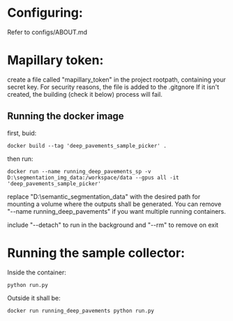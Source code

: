 # Configuring:

Refer to configs/ABOUT.md

# Mapillary token:

create a file called "mapillary_token" in the project rootpath, containing your secret key.
For security reasons, the file is added to the .gitgnore
If it isn't created, the building (check it below) process will fail. 


## Running the docker image

first, buid:

    docker build --tag 'deep_pavements_sample_picker' .

then run:

    docker run --name running_deep_pavements_sp -v D:\segmentation_img_data:/workspace/data --gpus all -it 'deep_pavements_sample_picker' 

replace "D:\semantic_segmentation_data" with the desired path for mounting a volume where the outputs shall be generated. You can remove "--name running_deep_pavements" if you want multiple running containers. 

include "--detach" to run in the background and "--rm" to remove on exit

# Running the sample collector:

Inside the container:

    python run.py

Outside it shall be: 

    docker run running_deep_pavements python run.py
